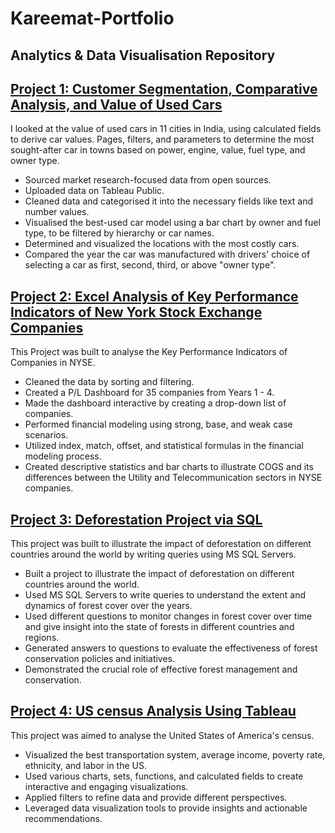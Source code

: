# Kareemat-Portfolio
## Analytics & Data Visualisation Repository

## [Project 1: Customer Segmentation, Comparative Analysis, and Value of Used Cars](https://public.tableau.com/authoring/UsedCarsVisualizations/Dashboard1#1)
I looked at the value of used cars in 11 cities in India, using calculated fields to derive car values. Pages, filters, and parameters to determine the most sought-after car in towns based on power, engine, value, fuel type, and owner type. 

* Sourced market research-focused data from open sources. 
* Uploaded data on Tableau Public.
* Cleaned data and categorised it into the necessary fields like text and number values. 
* Visualised the best-used car model using a bar chart by owner and fuel type, to be filtered by hierarchy or car names.
* Determined and visualized the locations with the most costly cars.
* Compared the year the car was manufactured with drivers' choice of selecting a car as first, second, third, or above "owner type".

## [Project 2: Excel Analysis of Key Performance Indicators of New York Stock Exchange Companies ](https://docs.google.com/spreadsheets/d/1FEdlSEeWfBA6r9amaltNMoB3ujbPTiVklPYjfiCyaAc/edit#gid=1969204835)
 
 This Project was built to analyse the Key Performance Indicators of Companies in NYSE. 
 
* Cleaned the data by sorting and filtering.
* Created a P/L Dashboard for 35 companies from Years 1 - 4.
* Made the dashboard interactive by creating a drop-down list of companies.
* Performed financial modeling using strong, base, and weak case scenarios.
* Utilized index, match, offset, and statistical formulas in the financial modeling process.
* Created descriptive statistics and bar charts to illustrate COGS and its differences between the Utility and Telecommunication sectors in NYSE companies.
 
## [Project 3: Deforestation Project via SQL](https://github.com/AO-Kareemat/Deforestation-Project.git)

This project was built to illustrate the impact of deforestation on different countries around the world by writing queries using MS SQL Servers. 

* Built a project to illustrate the impact of deforestation on different countries around the world.
* Used MS SQL Servers to write queries to understand the extent and dynamics of forest cover over the years.
* Used different questions to monitor changes in forest cover over time and give insight into the state of forests in different countries and regions.
* Generated answers to questions to evaluate the effectiveness of forest conservation policies and initiatives.
* Demonstrated the crucial role of effective forest management and conservation.

## [Project 4: US census Analysis Using Tableau](https://github.com/AO-Kareemat/TABLEAU-PROJECT.git)

This project was aimed to analyse the United States of America's census. 

* Visualized the best transportation system, average income, poverty rate, ethnicity, and labor in the US.
* Used various charts, sets, functions, and calculated fields to create interactive and engaging visualizations.
* Applied filters to refine data and provide different perspectives.
* Leveraged data visualization tools to provide insights and actionable recommendations.
